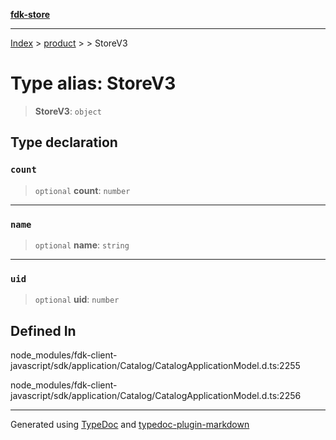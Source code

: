 [**fdk-store**](../../../README.md)
***

[Index](../../../API.md) > [product](../../README.md) > [<internal>](../README.md) > StoreV3

# Type alias: StoreV3

> **StoreV3**: `object`

## Type declaration

### `count`

> `optional` **count**: `number`

***

### `name`

> `optional` **name**: `string`

***

### `uid`

> `optional` **uid**: `number`

## Defined In

node\_modules/fdk-client-javascript/sdk/application/Catalog/CatalogApplicationModel.d.ts:2255

node\_modules/fdk-client-javascript/sdk/application/Catalog/CatalogApplicationModel.d.ts:2256

***
Generated using [TypeDoc](https://typedoc.org/) and [typedoc-plugin-markdown](https://www.npmjs.com/package/typedoc-plugin-markdown)
